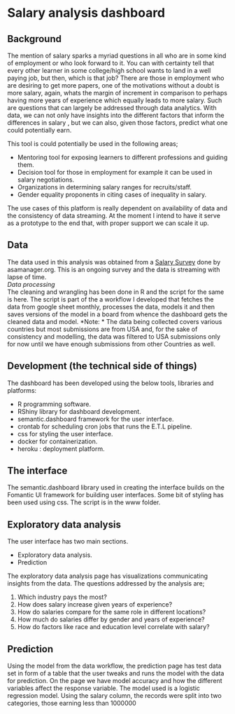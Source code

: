 
# Salary analysis dashboard    

## Background   
The mention of salary sparks a myriad questions in all who are in some kind of employment or who look forward to it. You can with certainty tell that every other learner in some college/high school wants to land in a well paying job, but then, which is that job? There are those in employment who are desiring to get more papers, one of the motivations without a doubt is more salary, again, whats the margin of increment in comparison to perhaps having more years of experience which equally leads to more salary. 
Such are questions that can largely be addressed through data analytics. With data, we can not only have insights into the different factors that inform the differences in salary , but we can also, given those factors, predict what one could potentially earn. 

This tool is could potentially be used in the following areas;
* Mentoring tool for exposing learners to different professions and guiding them.
* Decision tool for those in employment for example it can be used in salary negotiations.
* Organizations in determining salary ranges for recruits/staff. 
* Gender equality proponents in citing cases of inequality in salary. 

The use cases of this platform is really dependent on availability of data and the consistency of data streaming. At the moment I intend to have it serve as a prototype to the end that, with proper support we can scale it up.    

## Data   
The data used in this analysis was obtained from a [Salary Survey](https://www.askamanager.org/2021/04/how-much-money-do-you-make-4.html) done by asamanager.org. 
This is an ongoing survey and the data is streaming with lapse of time.  
_Data processing_    
The cleaning and wrangling has been done in R and the script for the same is here. The script is part of the a workflow I developed that fetches the data from google sheet monthly, processes the data, models it and then saves versions of the model in a board from whence the dashboard gets the cleaned data and model. 
*Note: * The data being collected covers various countries but most submissions are from USA and, for the sake of consistency and modelling, the data was filtered to USA submissions only for now until we have enough submissions from other Countries as well.  

## Development  (the technical side of things) 
The dashboard has been developed using the below tools, libraries and platforms:    
* R programming software.    
* RShiny library for dashboard development.      
* semantic.dashboard framework for the user interface.    
* crontab for scheduling cron jobs that runs the E.T.L pipeline. 
* css for styling the user interface. 
* docker for containerization. 
* heroku : deployment platform.

## The interface    
The semantic.dashboard library used in creating the interface builds on the Fomantic UI framework for building user interfaces. 
Some bit of styling has been used using css. The script is in the www folder. 

## Exploratory data analysis   
The user interface has two main sections. 
  - Exploratory data analysis. 
  - Prediction   
  
The exploratory data analysis page has visualizations communicating insights from the data. The questions addressed by the analysis are;

   1. Which industry pays the most?
   2. How does salary increase given years of experience?
   3. How do salaries compare for the same role in different locations?
   4. How much do salaries differ by gender and years of experience?
   5. How do factors like race and education level correlate with salary?    
   
## Prediction   
Using the model from the data workflow, the prediction page has test data set in form of a table that the user tweaks and runs the model with the data for prediction. 
On the page we have model accuracy and how the different variables affect the response variable. 
The model used is a logistic regression model. Using the salary column, the records were split into two categories, those earning less than 1000000
   

